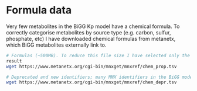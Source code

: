 # Formula data
Very few metabolites in the BiGG Kp model have a chemical formula. To correctly categorise metabolites by source type (e.g.
carbon, sulfur, phosphate, etc) I have downloaded chemical formulas from metanetx, which BiGG metabolites externally link to.

```bash
# Formulas (~500MB). To reduce this file size I have selected only the identifier and formula column, then compressed the
result
wget https://www.metanetx.org/cgi-bin/mnxget/mnxref/chem_prop.tsv

# Deprecated and new identifiers; many MNX identifiers in the BiGG models are deprecated and need to be resolved
wget https://www.metanetx.org/cgi-bin/mnxget/mnxref/chem_depr.tsv
```
